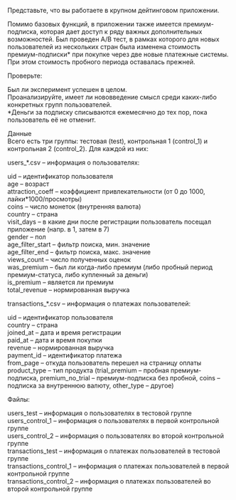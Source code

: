Представьте, что вы работаете в крупном дейтинговом приложении.

Помимо базовых функций, в приложении также имеется премиум-подписка, которая дает доступ к ряду важных дополнительных возможностей. Был проведен A/B тест, в рамках которого для новых пользователей из нескольких стран была изменена стоимость премиум-подписки* при покупке через две новые платежные системы. При этом стоимость пробного периода оставалась прежней.

Проверьте:

Был ли эксперимент успешен в целом.\
Проанализируйте, имеет ли нововведение смысл среди каких-либо конкретных групп пользователей.\
*Деньги за подписку списываются ежемесячно до тех пор, пока пользователь её не отменит.

  

Данные\
Всего есть три группы: тестовая (test), контрольная 1 (control_1) и контрольная 2 (control_2). Для каждой из них:

users_*.csv – информация о пользователях:

uid – идентификатор пользователя\
age – возраст\
attraction_coeff – коэффициент привлекательности (от 0 до 1000, лайки*1000/просмотры)\
coins – число монеток (внутренняя валюта)\
country – страна\
visit_days – в какие дни после регистрации пользователь посещал приложение (напр. в 1, затем в 7)\
gender – пол\
age_filter_start  – фильтр поиска, мин. значение\
age_filter_end  – фильтр поиска, макс. значение\
views_count – число полученных оценок\
was_premium – был ли когда-либо премиум (либо пробный период премиум-статуса, либо купленный за деньги)\
is_premium –  является ли премиум\
total_revenue – нормированная выручка
 
transactions_*.csv – информация о платежах пользователей:

uid – идентификатор пользователя\
country – страна\
joined_at – дата и время регистрации\
paid_at – дата и время покупки\
revenue – нормированная выручка\
payment_id – идентификатор платежа\
from_page – откуда пользователь перешел на страницу оплаты\
product_type – тип продукта (trial_premium – пробная премиум-подписка, premium_no_trial – премиум-подписка без пробной, coins – подписка за внутреннюю валюту, other_type – другое)
 
Файлы:

users_test – информация о пользователях в тестовой группе\
users_control_1 – информация о пользователях в первой контрольной группе\
users_control_2 – информация о пользователях во второй контрольной группе\
transactions_test – информация о платежах пользователей в тестовой группе\
transactions_control_1 – информация о платежах пользователей в первой контрольной группе\
transactions_control_2 – информация о платежах пользователей во второй контрольной группе 
